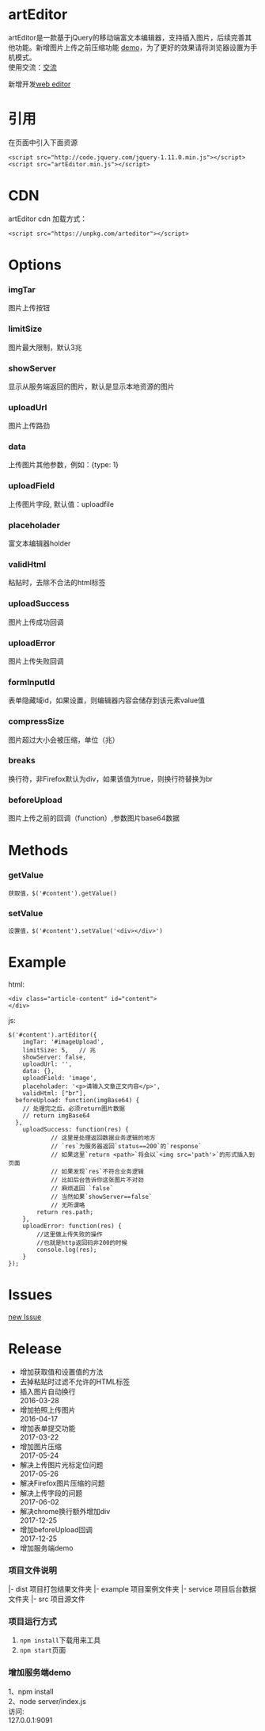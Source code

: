 # artEditor
artEditor是一款基于jQuery的移动端富文本编辑器，支持插入图片，后续完善其他功能。新增图片上传之前压缩功能
[demo](http://baixuexiyang.github.io/artEditor/)，为了更好的效果请将浏览器设置为手机模式。   
使用交流：[交流](https://gitter.im/artEditor/Lobby)    
   
新增开发[web editor](./web/README.md)      
    
# 引用
在页面中引入下面资源 
```   
<script src="http://code.jquery.com/jquery-1.11.0.min.js"></script>  
<script src="artEditor.min.js"></script>   
```
# CDN    
artEditor cdn 加载方式：    
```   
<script src="https://unpkg.com/arteditor"></script>  
```   
# Options
### imgTar
  图片上传按钮
### limitSize
  图片最大限制，默认3兆
### showServer
  显示从服务端返回的图片，默认是显示本地资源的图片
### uploadUrl
  图片上传路劲
### data
  上传图片其他参数，例如：{type: 1}  
### uploadField
  上传图片字段, 默认值：uploadfile
### placeholader
  富文本编辑器holder
### validHtml
  粘贴时，去除不合法的html标签
### uploadSuccess
  图片上传成功回调
### uploadError
  图片上传失败回调
### formInputId
  表单隐藏域id，如果设置，则编辑器内容会储存到该元素value值
### compressSize
  图片超过大小会被压缩，单位（兆）
### breaks  
  换行符，非Firefox默认为div，如果该值为true，则换行符替换为br   
### beforeUpload   
  图片上传之前的回调（function）,参数图片base64数据

# Methods

### getValue
    获取值，$('#content').getValue()
### setValue
    设置值，$('#content').setValue('<div></div>')


# Example
html:
```
<div class="article-content" id="content">
</div>
```
js:

```
$('#content').artEditor({
	imgTar: '#imageUpload',
	limitSize: 5,   // 兆
	showServer: false,
	uploadUrl: '',
	data: {},
	uploadField: 'image',
	placeholader: '<p>请输入文章正文内容</p>',
	validHtml: ["br"],
  beforeUpload: function(imgBase64) {
    // 处理完之后，必须return图片数据   
    // return imgBase64         
  },
	uploadSuccess: function(res) {
            // 这里是处理返回数据业务逻辑的地方
            // `res`为服务器返回`status==200`的`response`
            // 如果这里`return <path>`将会以`<img src='path'>`的形式插入到页面
            // 如果发现`res`不符合业务逻辑
            // 比如后台告诉你这张图片不对劲
            // 麻烦返回 `false`
            // 当然如果`showServer==false`
            // 无所谓咯
		return res.path;
	},
	uploadError: function(res) {
		//这里做上传失败的操作
        //也就是http返回码非200的时候
		console.log(res);
	}
});
```

# Issues
[new Issue](https://github.com/baixuexiyang/artEditor/issues/new)


# Release
 + 增加获取值和设置值的方法    
 + 去掉粘贴时过滤不允许的HTML标签    
 + 插入图片自动换行       
2016-03-28       
 + 增加拍照上传图片    
2016-04-17    
 + 增加表单提交功能    
2017-03-22    
 + 增加图片压缩    
2017-05-24      
 + 解决上传图片光标定位问题    
2017-05-26    
 + 解决Firefox图片压缩的问题    
 + 解决上传字段的问题  
2017-06-02   
 + 解决chrome换行额外增加div   
2017-12-25   
 + 增加beforeUpload回调  
2017-12-25   
 + 增加服务端demo   
      
   
   
### 项目文件说明
|- dist 项目打包结果文件夹
|- example 项目案例文件夹
|- service 项目后台数据文件夹
|- src 项目源文件

### 项目运行方式
1. `npm install`下载用来工具
2. `npm start`页面    
    
    
### 增加服务端demo   
1、npm install    
2、node server/index.js   
访问:   
127.0.0.1:9091    
   
